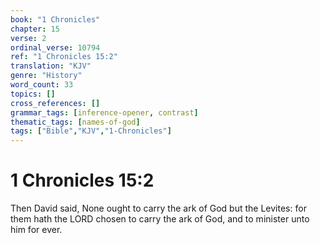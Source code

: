 ```yaml
---
book: "1 Chronicles"
chapter: 15
verse: 2
ordinal_verse: 10794
ref: "1 Chronicles 15:2"
translation: "KJV"
genre: "History"
word_count: 33
topics: []
cross_references: []
grammar_tags: [inference-opener, contrast]
thematic_tags: [names-of-god]
tags: ["Bible","KJV","1-Chronicles"]
---
```


# 1 Chronicles 15:2

Then David said, None ought to carry the ark of God but the Levites: for them hath the LORD chosen to carry the ark of God, and to minister unto him for ever.
